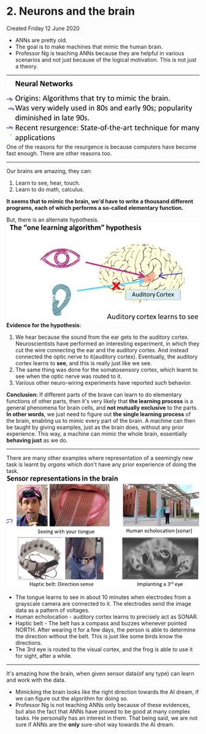 # 2. Neurons and the brain
Created Friday 12 June 2020


* ANNs are pretty old.
* The goal is to make machines that mimic the human brain.
* Professor Ng is teaching ANNs because they are helpful in various scenarios and not just because of the logical motivation. This is not just a theory.


*****

![](./2._Neurons_and_the_brain/pasted_image.png)
One of the reasons for the resurgence is because computers have become fast enough. There are other reasons too.

*****

Our brains are amazing, they can:

1. Learn to see, hear, touch.
2. Learn to do math, calculus.

**It seems that to mimic the brain, we'd have to write a thousand different programs, each of which performs a so-called elementary function.**

But, there is an alternate hypothesis.
![](./2._Neurons_and_the_brain/pasted_image001.png)
**Evidence for the hypothesis**:

1. We hear because the sound from the ear gets to the auditory cortex. Neuroscientists have performed an interesting experiment, in which they cut the wire connecting the ear and the auditory cortex. And instead connected the optic nerve to it(auditory cortex). Eventually, the auditory cortex learns to **see**, and this is really just like we see.
2. The same thing was done for the somatosensory cortex, which learnt to see when the optic nerve was routed to it.
3. Various other neuro-wiring experiments have reported such behavior.


**Conclusion:** If different parts of the brave can learn to do elementary functions of other parts, then it's very likely that **the learning process** is a general phenomena for brain cells, and **not mutually exclusive** to the parts. **In other words**, we just need to figure out **the single learning process** of the brain, enabling us to mimic every part of the brain. A machine can then be taught by giving examples, just as the brain does, without any prior experience. This way, a machine can mimic the whole brain, essentially **behaving just** as we do.

*****

There are many other examples where representation of a seemingly new task is learnt by *organs* which don't have any prior experience of doing the task.
![](./2._Neurons_and_the_brain/pasted_image003.png)

* The tongue learns to see in about 10 minutes when electrodes from a grayscale camera are connected to it. The electrodes send the image data as a pattern of voltages.
* Human echolocation - auditory cortex learns to precisely act as SONAR.
* Haptic belt - The belt has a compass and buzzes whenever pointed NORTH. After wearing it for a few days, the person is able to determine the direction without the belt. This is just like some birds know the directions.
* The 3rd eye is routed to the visual cortex, and the frog is able to use it for sight, after a while.


*****

It's amazing how the brain, when given sensor data(of any type) can learn and work with the data.

* Mimicking the brain looks like the right direction towards the AI dream, if we can figure out the algorithm for doing so.
* Professor Ng is not teaching ANNs only because of these evidences, but also the fact that ANNs have proved to be good at many complex tasks. He personally has an interest in them. That being said, we are not sure if ANNs are the **only** sure-shot way towards the AI dream.


